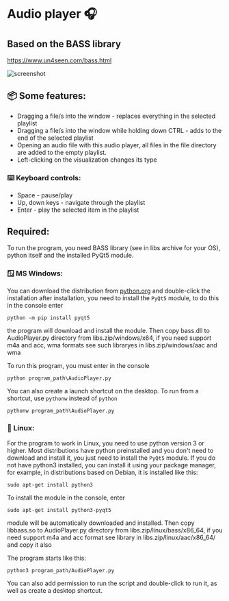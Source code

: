 # Audio player 🎧
## Based on the BASS library
https://www.un4seen.com/bass.html

![screenshot](https://gitlab.com/GennadiyVick/audioplayer/raw/master/image.png)
## 📦 Some features:
- Dragging a file/s into the window - replaces everything in the selected playlist
- Dragging a file/s into the window while holding down CTRL - adds to the end of the selected playlist
- Opening an audio file with this audio player, all files in the file directory are added to the empty playlist.
- Left-clicking on the visualization changes its type
### ⌨️ Keyboard controls:
- Space - pause/play
- Up, down keys - navigate through the playlist
- Enter - play the selected item in the playlist
## Required:
To run the program, you need BASS library (see in libs archive for your OS), python itself and the installed PyQt5 module.

### 🪟 MS Windows:
You can download the distribution from [python.org](https://www.python.org/downloads/) and double-click the installation
after installation, you need to install the `PyQt5` module, to do this in the console enter 
```console
python -m pip install pyqt5
```
the program will download and install the module.
Then copy bass.dll to AudioPlayer.py directory from libs.zip/windows/x64, if you need support m4a and acc, wma formats see such libraryes in libs.zip/windows/aac and wma

To run this program, you must enter in the console
```console
python program_path\AudioPlayer.py
```
You can also create a launch shortcut on the desktop.
To run from a shortcut, use `pythonw` instead of `python`
```console
pythonw program_path\AudioPlayer.py
```

### 🐧 Linux:
For the program to work in Linux, you need to use python version 3 or higher.
Most distributions have python preinstalled and you don't need to download and install it, 
you just need to install the `PyQt5` module.
If you do not have python3 installed, you can install it using your package manager, 
for example, in distributions based on Debian, it is installed like this:
```console
sudo apt-get install python3
```
To install the module in the console, enter
```console
sudo apt-get install python3-pyqt5
```
module will be automatically downloaded and installed.
Then copy libbass.so to AudioPlayer.py directory from libs.zip/linux/bass/x86_64, if you need support m4a and acc format see library in libs.zip/linux/aac/x86_64/ and copy it also

The program starts like this:
```console
python3 program_path/AudioPlayer.py
```
You can also add permission to run the script and double-click to run it, as well as create a desktop shortcut.

